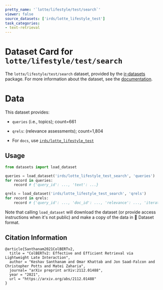 ```yaml
---
pretty_name: '`lotte/lifestyle/test/search`'
viewer: false
source_datasets: ['irds/lotte_lifestyle_test']
task_categories:
- text-retrieval
---
```


# Dataset Card for `lotte/lifestyle/test/search`

The `lotte/lifestyle/test/search` dataset, provided by the [ir-datasets](https://ir-datasets.com/) package.
For more information about the dataset, see the [documentation](https://ir-datasets.com/lotte#lotte/lifestyle/test/search).

# Data

This dataset provides:
 - `queries` (i.e., topics); count=661
 - `qrels`: (relevance assessments); count=1,804

 - For `docs`, use [`irds/lotte_lifestyle_test`](https://huggingface.co/datasets/irds/lotte_lifestyle_test)

## Usage

```python
from datasets import load_dataset

queries = load_dataset('irds/lotte_lifestyle_test_search', 'queries')
for record in queries:
    record # {'query_id': ..., 'text': ...}

qrels = load_dataset('irds/lotte_lifestyle_test_search', 'qrels')
for record in qrels:
    record # {'query_id': ..., 'doc_id': ..., 'relevance': ..., 'iteration': ...}

```

Note that calling `load_dataset` will download the dataset (or provide access instructions when it's not public) and make a copy of the
data in 🤗 Dataset format.

## Citation Information

```
@article{Santhanam2021ColBERTv2,
  title = "ColBERTv2: Effective and Efficient Retrieval via Lightweight Late Interaction",
  author = "Keshav Santhanam and Omar Khattab and Jon Saad-Falcon and Christopher Potts and Matei Zaharia", 
  journal= "arXiv preprint arXiv:2112.01488",
  year = "2021",
  url = "https://arxiv.org/abs/2112.01488"
}
```
